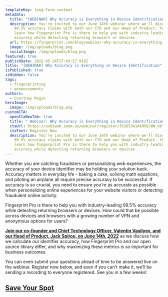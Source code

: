 ```yaml
---
templateKey: long-form-content
metadata:
  title: "[WEBINAR] Why Accuracy is Everything in Device Identification"
  description: You're invited to our June 14th webinar where we'll discuss our
    99.5% accuracy claims with both our CTO and our Head of Product. You'll
    learn how Fingerprint Pro is there to help you with industry-leading 99.5%
    accuracy while detecting returning browsers or devices.
  url: https://fingerprint.com/blog/webinar-why-accuracy-is-everything-in-device-identification
  image: /img/uploads/blog.png
  socialImage: /img/uploads/blog.png
featured: true
publishDate: 2022-05-24T17:43:27.910Z
title: "[WEBINAR] Why Accuracy is Everything in Device Identification"
isPublished: true
isHidden: false
tags:
  - fingerprinting
  - announcements
authors:
  - Courtney Rogin
heroImage:
  image: /img/uploads/blog.png
customCTA:
  openCtaNewTab: true
  title: " Webinar: Why Accuracy is Everything in Device Identification"
  ctaUrl: https://us02web.zoom.us/webinar/register/3516534146956/WN_U6YpojzqR7Kugf5e-m5NiA
  ctaText: Register Now
  description: You're invited to our June 14th webinar where we'll discuss our
    99.5% accuracy claims with both our CTO and our Head of Product. You'll
    learn how Fingerprint Pro is there to help you with industry-leading 99.5%
    accuracy while detecting returning browsers or devices.
---
```

Whether you are catching fraudsters or personalizing web experiences, the accuracy of your device identifier may be holding your solution back. Accuracy matters in everyday life - baking a cake, solving math equations, and piloting an airplane all require precise accuracy to be successful. If accuracy is so crucial, you need to ensure you’re as accurate as possible when personalizing online experiences for your website visitors or detecting fraudulent online activity.   

Fingerprint Pro is there to help you with industry-leading 99.5% accuracy while detecting returning browsers or devices. How could that be possible across devices and browsers with a growing number of VPN and anonymous options for users?

**[Join our co-founder and Chief Technology Officer, Valentin Vasilyev, and our Head of Product, Jack Spirou, on June 14th, 2022](https://us02web.zoom.us/webinar/register/5216534146884/WN_U6YpojzqR7Kugf5e-m5NiA)** as we discuss how we calculate our identifier accuracy, how Fingerprint Pro and our open source library differ, and why maximizing these metrics is so important for business outcomes. 

You can even submit your questions ahead of time to be answered live on the webinar. Register now below, and even if you can’t make it, we’ll be sending a recording to everyone registered. See you in a few weeks!

## [Save Your Spot](https://us02web.zoom.us/webinar/register/5216534146884/WN_U6YpojzqR7Kugf5e-m5NiA)